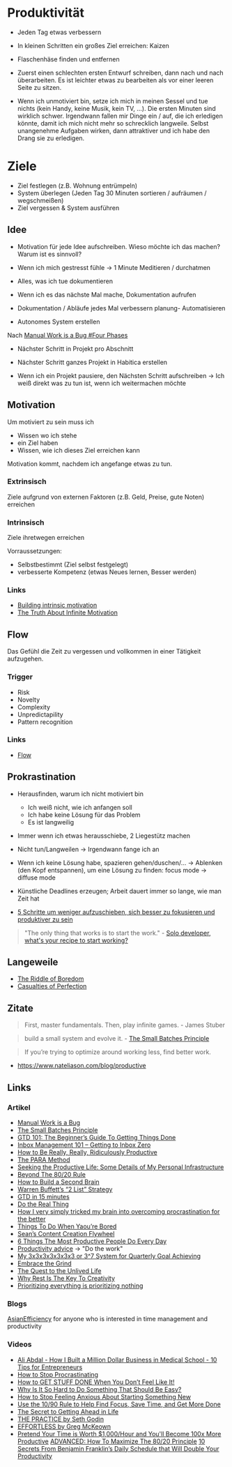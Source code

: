 # Produktivität

- Jeden Tag etwas verbessern
- In kleinen Schritten ein großes Ziel erreichen: Kaizen
- Flaschenhäse finden und entfernen

- Zuerst einen schlechten ersten Entwurf schreiben, dann nach und nach überarbeiten. Es ist leichter etwas zu bearbeiten als vor einer leeren Seite zu sitzen.

- Wenn ich unmotiviert bin, setze ich mich in meinen Sessel und tue nichts (kein Handy, keine Musik, kein TV, ...). Die ersten Minuten sind wirklich schwer. Irgendwann fallen mir Dinge ein / auf, die ich erledigen könnte, damit ich mich nicht mehr so schrecklich langweile. Selbst unangenehme Aufgaben wirken, dann attraktiver und ich habe den Drang sie zu erledigen.

# Ziele

- Ziel festlegen (z.B. Wohnung entrümpeln)
- System überlegen (Jeden Tag 30 Minuten sortieren / aufräumen / wegschmeißen)
- Ziel vergessen & System ausführen

## Idee

- Motivation für jede Idee aufschreiben. Wieso möchte ich das machen? Warum ist es sinnvoll?
- Wenn ich mich gestresst fühle -> 1 Minute Meditieren / durchatmen

- Alles, was ich tue dokumentieren
- Wenn ich es das nächste Mal mache, Dokumentation aufrufen
- Dokumentation / Abläufe jedes Mal verbessern
planung- Automatisieren
- Autonomes System erstellen

Nach [Manual Work is a Bug #Four Phases](https://queue.acm.org/detail.cfm?id=3197520)

- Nächster Schritt in Projekt pro Abschnitt
- Nächster Schritt ganzes Projekt in Habitica erstellen

- Wenn ich ein Projekt pausiere, den Nächsten Schritt aufschreiben -> Ich weiß direkt was zu tun ist, wenn ich weitermachen möchte

## Motivation

Um motiviert zu sein muss ich
- Wissen wo ich stehe
- ein Ziel haben
- Wissen, wie ich dieses Ziel erreichen kann

Motivation kommt, nachdem ich angefange etwas zu tun.

### Extrinsisch

Ziele aufgrund von externen Faktoren (z.B. Geld, Preise, gute Noten) erreichen

### Intrinsisch

Ziele ihretwegen erreichen

Vorraussetzungen:
- Selbstbestimmt (Ziel selbst festgelegt)
- verbesserte Kompetenz (etwas Neues lernen, Besser werden)

### Links

- [Building intrinsic motivation](https://nesslabs.com/intrinsic-motivation-3)
- [The Truth About Infinite Motivation](https://www.youtube.com/watch?v=uFAlRKjexSg)

## Flow

Das Gefühl die Zeit zu vergessen und vollkommen in einer Tätigkeit aufzugehen.

### Trigger

- Risk 
- Novelty
- Complexity
- Unpredictapility
- Pattern recognition

### Links 

- [Flow](https://de.wikipedia.org/wiki/Flow_(Psychologie))

## Prokrastination

- Herausfinden, warum ich nicht motiviert bin
    + Ich weiß nicht, wie ich anfangen soll
    + Ich habe keine Lösung für das Problem
    + Es ist langweilig
- Immer wenn ich etwas herausschiebe, 2 Liegestütz machen
- Nicht tun/Langweilen -> Irgendwann fange ich an
- Wenn ich keine Lösung habe, spazieren gehen/duschen/... -> Ablenken (den Kopf entspannen), um eine Lösung zu finden: focus mode -> diffuse mode
- Künstliche Deadlines erzeugen; Arbeit dauert immer so lange, wie man Zeit hat 

- [5 Schritte um weniger aufzuschieben, sich besser zu fokusieren und produktiver zu sein](https://www.youtube.com/watch?v=N60bMFqkcpU)

> "The only thing that works is to start the work." - [Solo developer, what's your recipe to start working?](https://news.ycombinator.com/item?id=26747318)

## Langeweile

- [The Riddle of Boredom](https://moretothat.com/the-riddle-of-boredom/)
- [Casualties of Perfection
](https://www.collaborativefund.com/blog/inefficient/?utm_source=feedburner&utm_medium=feed&utm_campaign=Feed%3A+collabfund+%28Collaborative+Fund%29)

## Zitate

> First, master fundamentals. Then, play infinite games. - James Stuber

> build a small system and evolve it. - [The Small Batches Principle](https://queue.acm.org/detail.cfm?id=2945077)

> If you’re trying to optimize around working less, find better work.
- https://www.nateliason.com/blog/productive

## Links

### Artikel

- [Manual Work is a Bug](https://queue.acm.org/detail.cfm?id=3197520)
- [The Small Batches Principle](https://queue.acm.org/detail.cfm?id=2945077)
- [GTD 101: The Beginner’s Guide To Getting Things Done](http://www.asianefficiency.com/task-management/gtd-intro/)
- [Inbox Management 101 – Getting to Inbox Zero](http://www.asianefficiency.com/email-management/inbox-zero-101/)
- [How to Be Really, Really, Ridiculously Productive](https://www.nateliason.com/blog/productive)
- [The PARA Method](https://praxis.fortelabs.co/the-p-a-r-a-method-a-universal-system-for-organizing-digital-information-75a9da8bfb37/)
- [Seeking the Productive Life: Some Details of My Personal Infrastructure](https://writings.stephenwolfram.com/2019/02/seeking-the-productive-life-some-details-of-my-personal-infrastructure/)
- [Beyond The 80/20 Rule](https://www.fastcompany.com/3069049/beyond-the-80-20-rule-this-formula-might-make-you-rethink-time-management)
- [How to Build a Second Brain](https://illustrated.dev/secondbrain1)
- [Warren Buffett’s “2 List” Strategy](https://jamesclear.com/buffett-focus)
- [GTD in 15 minutes](https://hamberg.no/gtd/)
- [Do the Real Thing](https://www.scotthyoung.com/blog/2020/05/04/do-the-real-thing/)
- [How I very simply tricked my brain into overcoming procrastination for the better](https://www.reddit.com/r/productivity/comments/ini5ca/how_i_very_simply_tricked_my_brain_into/?utm_source=share&utm_medium=ios_app&utm_name=iossmf)
- [Things To Do When Yaou’re Bored](https://www.tripofalifestyle.com/perspective/what-to-do-when-youre-bored/)
- [Sean’s Content Creation Flywheel](https://getpocket.com/redirect?url=https%3A%2F%2Fseanwes.com%2F2020%2Fseans-content-creation-flywheel%2F)
- [6 Things The Most Productive People Do Every Day](https://www.bakadesuyo.com/2020/11/productive-people/)
- [Productivity advice](https://www.spakhm.com/p/productivity-advice) -> "Do the work"
- [My 3x3x3x3x3x3x3 or 3^7 System for Quarterly Goal Achieving](https://www.reddit.com/r/productivity/comments/mmqtmg/my_3x3x3x3x3x3x3_or_37_system_for_quarterly_goal/)
- [Embrace the Grind](https://jacobian.org/2021/apr/7/embrace-the-grind/)
- [The Quest to the Unlived Life](https://moretothat.com/the-quest-to-the-unlived-life/)
- [Why Rest Is The Key To Creativity](https://apurplelife.com/2021/06/22/why-rest-is-the-key-to-creativity/)
- [Prioritizing everything is prioritizing nothing](https://blog.drgriffin.com.au/posts/2021-07-12-prioritizing-everything-is-prioritizing-nothing.html)

### Blogs

[AsianEfficiency](http://www.asianefficiency.com/)
for anyone who is interested in time management and productivity

### Videos

- [Ali Abdal - How I Built a Million Dollar Business in Medical School - 10 Tips for Entrepreneurs](https://www.youtube.com/watch?v=80rugVXQzes)
- [How to Stop Procrastinating](https://www.youtube.com/watch?v=km4pOGd_lHw&feature=share)
- [How to GET STUFF DONE When You Don’t Feel Like It!](https://www.youtube.com/watch?v=GuYUlIDFDO0)
- [Why Is It So Hard to Do Something That Should Be Easy?](https://www.youtube.com/watch?v=Uo08uS904Rg)
- [How to Stop Feeling Anxious About Starting Something New](https://www.youtube.com/watch?v=ueES9WiG72U)
- [Use the 10/90 Rule to Help Find Focus, Save Time, and Get More Done](https://www.youtube.com/watch?v=FiZnDqaiIYU)
- [The Secret to Getting Ahead in Life](https://www.youtube.com/watch?v=XbUr8Dx2yjU)
- [THE PRACTICE by Seth Godin](https://www.youtube.com/watch?v=1Zh4x8lPbnM)
- [EFFORTLESS by Greg McKeown](https://www.youtube.com/watch?v=qrAs1nbhhos)
- [Pretend Your Time is Worth $1,000/Hour and You'll Become 100x More Productive](https://www.youtube.com/watch?v=6J9a_6x44Zg)
[ADVANCED: How To Maximize The 80/20 Principle](https://www.youtube.com/watch?v=X0srpSdvktc)
[10 Secrets From Benjamin Franklin’s Daily Schedule that Will Double Your Productivity](https://www.youtube.com/watch?v=gL5qJece-Sw)
